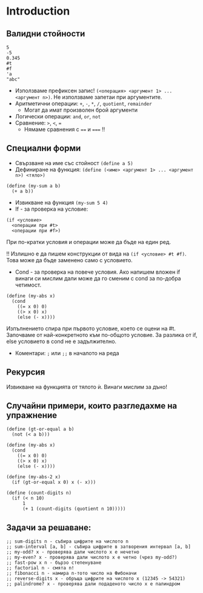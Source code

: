 # Introduction

## Валидни стойности

```
5
-5
0.345
#t
#f
'a
"abc"
```
- Използваме префиксен запис! `(<операция> <аргумент 1> ... <аргумент n>)`. Не използваме запетаи при аргументите.
- Аритметични операции: `+`, `-`, `*`, `/`, `quotient`, `remainder`
  - Могат да имат произволен брой аргументи
- Логически операции: `and`, `or`, `not`
- Сравнение: `>`, `<`, `=`
  - Нямаме сравнения с `==` и `===` !!

## Специални форми

- Свързване на име със стойност `(define a 5)`
- Дефиниране на функция: `(define (<име> <аргумент 1> ... <аргумент n>) <тяло>)`
```
(define (my-sum a b)
  (+ a b))
```
- Извикване на функция `(my-sum 5 4)`
- If - за проверка на условие: 
```
(if <условие> 
  <операции при #t>
  <операции при #f>)
```
  При по-кратки условия и операции може да бъде на един ред.

  !! Излишно е да пишем конструкции от вида на `(if <условие> #t #f)`. Това може да бъде заменено само с условието.

- Cond - за проверка на повече условия. Ако напишем вложен if винаги си мислим дали може да го сменим с cond за по-добра четимост.
```
(define (my-abs x)
  (cond
    ((= x 0) 0)
    ((> x 0) x)
    (else (- x))))
```
Изпълнението спира при първото условие, което се оцени на #t. Започваме от най-конкретното към по-общото условие. За разлика от if, else условието в cond не е задължително.

- Коментари: `;` или `;;` в началото на реда

## Рекурсия
Извикване на функцията от тялото ѝ. Винаги мислим за дъно!

## Случайни примери, които разгледахме на упражнение

```
(define (gt-or-equal a b)
  (not (< a b)))

(define (my-abs x)
  (cond
    ((= x 0) 0)
    ((> x 0) x)
    (else (- x))))

(define (my-abs-2 x)
  (if (gt-or-equal x 0) x (- x)))

(define (count-digits n)
  (if (< n 10)
      1
      (+ 1 (count-digits (quotient n 10)))))
```

## Задачи за решаване:
```
;; sum-digits n - събира цифрите на числото n
;; sum-interval [a, b] - събира цифрите в затворения интервал [a, b]
;; my-odd? x - проверява дали числото x е нечетно
;; my-even? x - проверява дали числото х е четно (чрез my-odd?)
;; fast-pow x n - бързо степенуване
;; factorial n - смята n!
;; fibonacci n - намира n-тото число на Фибоначи
;; reverse-digits x - обръща цифрите на числото х (12345 -> 54321)
;; palindrome? x - проверява дали подаденото число х е палиндром
```